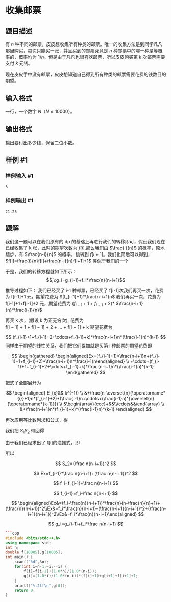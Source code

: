 # 收集邮票

## 题目描述

有 $n$ 种不同的邮票，皮皮想收集所有种类的邮票。唯一的收集方法是到同学凡凡那里购买，每次只能买一张，并且买到的邮票究竟是 $n$ 种邮票中的哪一种是等概率的，概率均为 $1/n$。但是由于凡凡也很喜欢邮票，所以皮皮购买第 $k$ 次邮票需要支付 $k$ 元钱。

现在皮皮手中没有邮票，皮皮想知道自己得到所有种类的邮票需要花费的钱数目的期望。

## 输入格式

一行，一个数字 $N$（$N \le 10000$）。

## 输出格式

输出要付出多少钱，保留二位小数。

## 样例 #1

### 样例输入 #1

```
3
```

### 样例输出 #1

```
21.25
```


## 题解
我们这一题可以在我们原有的 dp 的基础上再进行我们的转移即可，假设我们现在已经收集了 k 张，此时的期望次数为 $f[i]$,那么我们由 $\frac{i}{n}$ 的概率，原地踏步，有 $\frac{n-i}{n}$ 的概率，跳转到 $f[i+1]$。我们化简后可以得到，$f[i]=\frac{i}{n}f[i]+\frac{n-i}{n}f[i+1]+1$
类似于我们的一个

于是，我们的转移方程就如下所示：
$$,\:g_i=g_{i-1}+f_i*\frac{n}{n-i+1}$$

推导过程如下：
我们已经买了 i-1 种邮票，已经买了 f[i-1]次我们再买一次，花费为 f[i-1]+1 元，期望花费为 $(f_{i-1}+1)*\frac{n-i+1}n$
 我们再买一次，花费为 f[i-1]+1+f[i-1]+2 元，期望花费为 $(f_{i-1}+1+f_{i-1}+2)*$
 $\frac{n-i+1}{n}*\frac{i-1}{n}$

 再买 k 次，(假设 k 为正无穷次), 花费为
 ${\mathrm{f[i~-~1]~+~1~+~f[i~-~1]~+~2~+~\dots~+~f[i~-~1]~+~k}}$
 期望花费为

$$
(f_{i-1}+1+f_{i-1}+2+\cdots+f_{i-1}+k)*\frac{n-i+1}n*(\frac{i-1}n)^{k-1}
$$
 同样由于期望的线性关系，我们把它们累加就是买第 i 种邮票的期望花费即

$$
\begin{gathered}
\begin{aligned}Ex=(f_{i-1}+1)*\frac{n-i+1}n+(f_{i-1}+1+f_{i-1}+2)*\frac{n-i+1}n*\frac{i-1}n\end{aligned} \\
+\cdots+(f_{i-1}+1+f_{i-1}+2+\cdots+f_{i-1}+k)*\frac{n-i+1}n*(\frac{i-1}n)^{k-1} 
\end{gathered}
$$

把式子全部展开为

$$
\begin{aligned}
E_{x}&& k^{-1})  \\
&+\frac{n-\overset{n}{\operatorname*{i}}+1}n*(f_{i-1}+2)*(\frac{i-1}n+\cdots+(\frac{i-1}n)^{\overset{n}{\operatorname*{k-1}}}) \\
&\begin{array}{ccc}+&&\\\cdots&&\end{array} \\
&+\frac{n-i+1}n*(f_{i-1}+k)*(\frac{i-1}n)^{k-1}
\end{aligned}
$$

再次应用等比数列求和公式，得

我们把 $S_1S_2$ 带回得

由于我们已经求出了 f[i]的递推式，即

所以

$$
S_2=(\frac n{n-i+1})^2
$$

$$
Ex=f_{i-1}*\frac n{n-i+1}+(\frac n{n-i+1})^2
$$

$$
f_i=f_{i-1}+\frac n{n-i+1}
$$

$$
f_{i-1}=f_i-\frac n{n-i+1}
$$

$$
\begin{aligned}Ex&=(f_i-\frac{n}{n-i+1})*\frac{n}{n-\frac{n}{n}+1}+(\frac{n}{n-i+1})^2\\Ex&=f_i*\frac{n}{n-i+1}-(\frac{n-i+1}{n-i+1})^2+(\frac{n-i+1}{n-i+1})^2\\Ex&=f_i*\frac{n}{n-i+1}\end{aligned}
$$

$$
g_i=g_{i-1}+f_i*\frac n{n-i+1}
$$







```cpp
```cpp
#include <bits/stdc++.h>
using namespace std;
int n;
double f[10005],g[10005];
int main() {
	scanf("%d",&n);
	for(int i=n-1;~i;--i) {
		f[i]=f[i+1]+(1.0*n)/(1.0*(n-i));
		g[i]=(1.0*i)/(1.0*(n-i))*(f[i]+1)+g[i+1]+f[i+1]+1;
	}
	printf("%.2lf\n",g[0]);
	return 0;
}
```
```